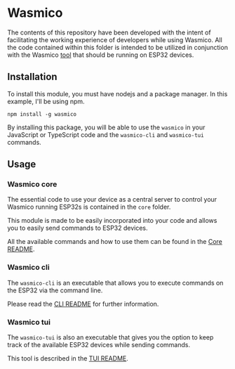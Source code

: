 # Wasmico

The contents of this repository have been developed with the intent of facilitating the working experience of developers while using Wasmico. All the code contained within this folder is intended to be utilized in conjunction with the Wasmico [tool](tool/) that should be running on ESP32 devices.

## Installation

To install this module, you must have nodejs and a package manager. In this example, I'll be using npm.

`npm install -g wasmico`

By installing this package, you will be able to use the `wasmico` in your JavaScript or TypeScript code and the `wasmico-cli` and `wasmico-tui` commands.

## Usage

### Wasmico core

The essential code to use your device as a central server to control your Wasmico running ESP32s is contained in the `core` folder.

This module is made to be easily incorporated into your code and allows you to easily send commands to ESP32 devices.

All the available commands and how to use them can be found in the [Core README](./core/README.md).

### Wasmico cli

The `wasmico-cli` is an executable that allows you to execute commands on the ESP32 via the command line.

Please read the [CLI README](./cli/README.md) for further information.

### Wasmico tui

The `wasmico-tui` is also an executable that gives you the option to keep track of the available ESP32 devices while sending commands.

This tool is described in the [TUI README](./tui/README.md).